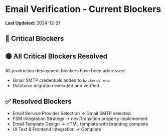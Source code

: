 # Email Verification - Current Blockers

**Last Updated:** 2024-12-21

## 🔴 Critical Blockers

## 🟢 All Critical Blockers Resolved
All production deployment blockers have been addressed:
- Gmail SMTP credentials added to `backend/.env`
- Database migration executed and verified

## ✅ Resolved Blockers
- Email Service Provider Selection → Gmail SMTP selected
- FSM Integration Strategy → nextTransition property implemented
- Email Template Design → HTML template with branding complete
- UI Text & Frontend Integration → Complete 